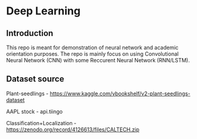 # Deep Learning 
## Introduction
This repo is meant for demonstration of neural network and academic orientation purposes. The repo is mainly focus on using Convolutional Neural Network (CNN) with some Reccurent Neural Network (RNN/LSTM). 

## Dataset source
Plant-seedlings - https://www.kaggle.com/vbookshelf/v2-plant-seedlings-dataset

AAPL stock - api.tiingo

Classification+Localization - https://zenodo.org/record/4126613/files/CALTECH.zip
